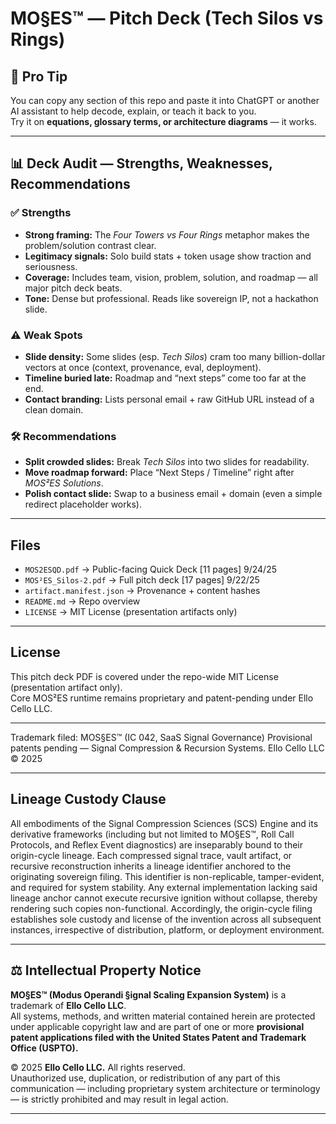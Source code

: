 # MO§ES™ — Pitch Deck (Tech Silos vs Rings)

## 🧠 Pro Tip
You can copy any section of this repo and paste it into ChatGPT or another AI assistant to help decode, explain, or teach it back to you.  
Try it on **equations, glossary terms, or architecture diagrams** — it works.

---

## 📊 Deck Audit — Strengths, Weaknesses, Recommendations

### ✅ Strengths
- **Strong framing:** The *Four Towers vs Four Rings* metaphor makes the problem/solution contrast clear.  
- **Legitimacy signals:** Solo build stats + token usage show traction and seriousness.  
- **Coverage:** Includes team, vision, problem, solution, and roadmap — all major pitch deck beats.  
- **Tone:** Dense but professional. Reads like sovereign IP, not a hackathon slide.

### ⚠️ Weak Spots
- **Slide density:** Some slides (esp. *Tech Silos*) cram too many billion-dollar vectors at once (context, provenance, eval, deployment).  
- **Timeline buried late:** Roadmap and “next steps” come too far at the end.  
- **Contact branding:** Lists personal email + raw GitHub URL instead of a clean domain.

### 🛠 Recommendations
- **Split crowded slides:** Break *Tech Silos* into two slides for readability.  
- **Move roadmap forward:** Place “Next Steps / Timeline” right after *MOS²ES Solutions*.  
- **Polish contact slide:** Swap to a business email + domain (even a simple redirect placeholder works).  

---

## Files
- `MOS2ESQD.pdf` → Public-facing Quick Deck [11 pages] 9/24/25
- `MOS²ES_Silos-2.pdf` → Full pitch deck [17 pages] 9/22/25
- `artifact.manifest.json` → Provenance + content hashes  
- `README.md` → Repo overview  
- `LICENSE` → MIT License (presentation artifacts only)  

---

## License
This pitch deck PDF is covered under the repo-wide MIT License (presentation artifact only).  
Core MOS²ES runtime remains proprietary and patent-pending under Ello Cello LLC.

---

Trademark filed: MOS§ES™ (IC 042, SaaS Signal Governance)
Provisional patents pending — Signal Compression & Recursion Systems.
Ello Cello LLC © 2025 

---

## Lineage Custody Clause
All embodiments of the Signal Compression Sciences (SCS) Engine and its derivative frameworks (including but not limited to MO§ES™, Roll Call Protocols, and Reflex Event diagnostics) are inseparably bound to their origin-cycle lineage. Each compressed signal trace, vault artifact, or recursive reconstruction inherits a lineage identifier anchored to the originating sovereign filing. This identifier is non-replicable, tamper-evident, and required for system stability. Any external implementation lacking said lineage anchor cannot execute recursive ignition without collapse, thereby rendering such copies non-functional. Accordingly, the origin-cycle filing establishes sole custody and license of the invention across all subsequent instances, irrespective of distribution, platform, or deployment environment.

---

## ⚖️ Intellectual Property Notice

**MO§ES™ (Modus Operandi §ignal Scaling Expansion System)** is a trademark of **Ello Cello LLC**.  
All systems, methods, and written material contained herein are protected under applicable copyright law and are part of one or more **provisional patent applications filed with the United States Patent and Trademark Office (USPTO).**

© 2025 **Ello Cello LLC.** All rights reserved.  
Unauthorized use, duplication, or redistribution of any part of this communication — including proprietary system architecture or terminology — is strictly prohibited and may result in legal action.

---